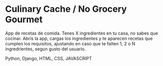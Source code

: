 # Culinary Cache / No Grocery Gourmet
App de recetas de comida.
Tenes X ingredientes en tu casa, no sabes que cocinar. Abris la app, cargas los ingredientes y te aparecen recetas que cumplen los requisitos, ajustando en caso que te falten 1, 2 o N ingredrientes, segun gusto del usuario.


Python, Django, HTML, CSS, JAVASCRIPT
